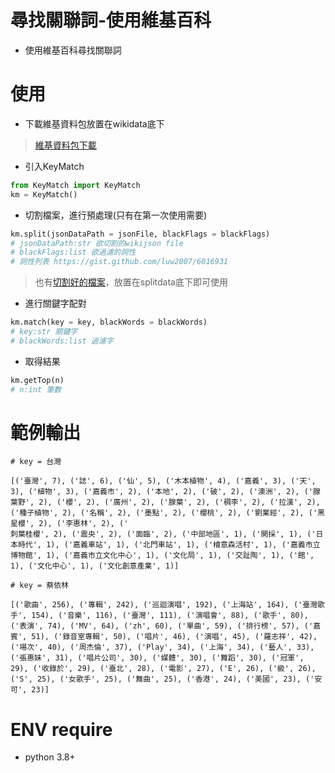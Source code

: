 # 尋找關聯詞-使用維基百科
- 使用維基百科尋找關聯詞

# 使用
- 下載維基資料包放置在wikidata底下
> [維基資料包下載](https://github.com/p208p2002/key-match-with-wiki/releases/tag/0.0.1)

- 引入KeyMatch
```python
from KeyMatch import KeyMatch
km = KeyMatch()
```

- 切割檔案，進行預處理(只有在第一次使用需要)

```python
km.split(jsonDataPath = jsonFile, blackFlags = blackFlags)
# jsonDataPath:str 欲切割的wikijson file
# blackFlags:list 欲過濾的詞性
# 詞性列表 https://gist.github.com/luw2007/6016931
```
> 也有[切割好的檔案](https://github.com/p208p2002/key-match-with-wiki/releases/tag/0.0.2)，放置在splitdata底下即可使用

- 進行關鍵字配對

```python
km.match(key = key, blackWords = blackWords)
# key:str 關鍵字
# blackWords:list 過濾字
```

- 取得結果

```python
km.getTop(n)
# n:int 筆數
```

# 範例輸出
```
# key = 台灣

[('臺灣', 7), ('誌', 6), ('仙', 5), ('木本植物', 4), ('嘉義', 3), ('天', 3), ('植物', 3), ('嘉義市', 2), ('本地', 2), ('破', 2), ('澳洲', 2), ('腺葉野', 2), ('櫻', 2), ('廣州', 2), ('腺葉', 2), ('稠李', 2), ('拉漢', 2), ('種子植物', 2), ('名稱', 2), ('墨點', 2), ('櫻桃', 2), ('劉業經', 2), ('黑星櫻', 2), ('李惠林', 2), ('
刺葉桂櫻', 2), ('震央', 2), ('面臨', 2), ('中部地區', 1), ('開採', 1), ('日本時代', 1), ('嘉義車站', 1), ('北門車站', 1), ('檜意森活村', 1), ('嘉義市立博物館', 1), ('嘉義市立文化中心', 1), ('文化局', 1), ('交趾陶', 1), ('館', 1), ('文化中心', 1), ('文化創意產業', 1)]
```
```
# key = 蔡依林

[('歌曲', 256), ('專輯', 242), ('巡迴演唱', 192), ('上海站', 164), ('臺灣歌手', 154), ('音樂', 116), ('臺灣', 111), ('演唱會', 88), ('歌手', 80), ('表演', 74), ('MV', 64), ('zh', 60), ('單曲', 59), ('排行榜', 57), ('嘉賓', 51), ('錄音室專輯', 50), ('唱片', 46), ('演唱', 45), ('羅志祥', 42), ('場次', 40), ('周杰倫', 37), ('Play', 34), ('上海', 34), ('藝人', 33), ('張惠妹', 31), ('唱片公司', 30), ('媒體', 30), ('舞蹈', 30), ('冠軍', 29), ('收錄於', 29), ('臺北', 28), ('電影', 27), ('E', 26), ('級', 26), ('S', 25), ('女歌手', 25), ('舞曲', 25), ('香港', 24), ('美國', 23), ('安可', 23)]
```

# ENV require
- python 3.8+



